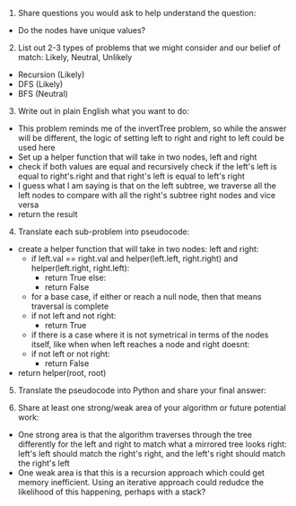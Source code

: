 1. Share questions you would ask to help understand the question:
- Do the nodes have unique values?

2. List out 2-3 types of problems that we might consider and our belief of match: Likely, Neutral, Unlikely
- Recursion (Likely)
- DFS (Likely)
- BFS (Neutral)

3. Write out in plain English what you want to do: 
- This problem reminds me of the invertTree problem, so while the answer will be different, the logic of setting left to right and right to left could be used here
- Set up a helper function that will take in two nodes, left and right 
- check if both values are equal and recursively check if the left's left is equal to right's.right and that right's left is equal to left's right 
- I guess what I am saying is that on the left subtree, we traverse all the left nodes to compare with all the right's subtree right nodes and vice versa
- return the result 

4. Translate each sub-problem into pseudocode:
- create a helper function that will take in two nodes: left and right:
    - if left.val == right.val and helper(left.left, right.right) and helper(left.right, right.left):
        - return True
    else:
        - return False
    - for a base case, if either or reach a null node, then that means traversal is complete
    - if not left and not right:
        - return True
    - if there is a case where it is not symetrical in terms of the nodes itself, like when when left reaches a node and right doesnt:
    - if not left or not right:
        - return False
- return helper(root, root)


5. Translate the pseudocode into Python and share your final answer:
  <!-- class Solution:
    def isSymmetric(self, root: Optional[TreeNode]) -> bool:
        def helper(left: Optional[TreeNode], right: Optional[TreeNode]) -> bool:
            if not left and not right:
                return True 
            if not left or not right:
                return False
            if left.val == right.val and helper(left.left, right.right) and helper(left.right, right.left):
                return True
        return helper(root, root)
         -->

6. Share at least one strong/weak area of your algorithm or future potential work:
- One strong area is that the algorithm traverses through the tree differently for the left and right to match what a mirrored tree looks right: left's left should match the right's right, and the left's right should match the right's left 
- One weak area is that this is a recursion approach which could get memory inefficient. Using an iterative approach could redudce the likelihood of this happening, perhaps with a stack?